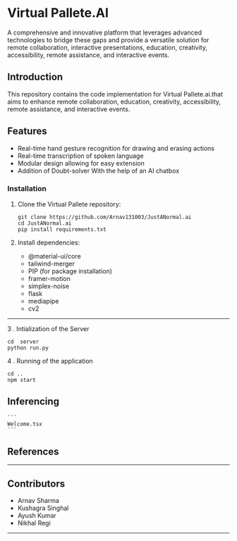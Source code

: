 # Virtual Pallete.AI

A comprehensive and innovative platform that leverages advanced technologies to bridge these gaps and provide a versatile solution for remote collaboration, interactive presentations, education, creativity, accessibility, remote assistance, and interactive events.


## Introduction

This repository contains the code implementation for Virtual Pallete.ai.that aims to enhance remote collaboration, education, creativity, accessibility, remote assistance, and interactive events.

## Features

- Real-time hand gesture recognition for drawing and erasing actions
- Real-time transcription of spoken language
- Modular design allowing for easy extension
- Addition of Doubt-solver With the help of an AI chatbox

### Installation

1. Clone the Virtual Pallete repository:

    ```
    git clone https://github.com/Arnav131003/JustANormal.ai
    cd JustANormal.ai
    pip install requirements.txt
    ```

2. Install dependencies:

      - @material-ui/core
      - tailwind-merger
      - PIP (for package installation)
      - framer-motion
      - simplex-noise
      - flask
      - mediapipe
      - cv2


---

3 . Intialization of the Server

```
cd  server
python run.py
```

4 . Running of the application
```
cd ..
npm start
```

## Inferencing 




    ```
    Welcome.tsx
    ```


## References


---


## Contributors 

- Arnav Sharma
- Kushagra Singhal
- Ayush Kumar
- Nikhal Regi 

---

